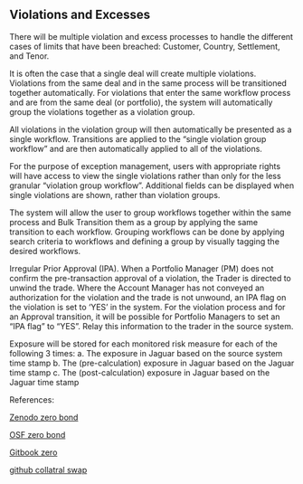 ## Violations and Excesses

There will be multiple violation and excess processes to handle the different cases of limits that have been breached: Customer, Country, Settlement, and Tenor.

It is often the case that a single deal will create multiple violations. Violations from the same deal and in the same process will be transitioned together automatically. For violations that enter the same 
workflow process and are from the same deal (or portfolio), the system will automatically group the violations together as a violation group. 

All violations in the violation group will then automatically be presented as a single workflow. Transitions are applied to the “single violation group workflow” and are then automatically applied to 
all of the violations.

For the purpose of exception management, users with appropriate rights will have access to view the single violations rather than only for the less granular “violation group workflow”. Additional fields can be 
displayed when single violations are shown, rather than violation groups.

The system will allow the user to group workflows together within the same process and Bulk Transition them as a group by applying the same transition to each workflow. Grouping workflows can be done by applying 
search criteria to workflows and defining a group by visually tagging the desired workflows.

Irregular Prior Approval (IPA). When a Portfolio Manager (PM) does not confirm the pre-transaction approval of a violation, the Trader is directed to unwind the trade. Where the Account Manager has not conveyed 
an authorization for the violation and the trade is not unwound, an IPA flag on the violation is set to ‘YES’ in the system. For the violation process and for an Approval transition, it will be possible for Portfolio 
Managers to set an “IPA flag” to “YES”. Relay this information to the trader in the source system.

Exposure will be stored for each monitored risk measure for each of the following 3 times:
a.	The exposure in Jaguar based on the source system time stamp
b.	The (pre-calculation) exposure in Jaguar based on the Jaguar time stamp
c.	The (post-calculation) exposure in Jaguar based on the Jaguar time stamp



References:


[Zenodo zero bond](https://zenodo.org/record/5765447)

[OSF zero bond](https://osf.io/d59wu/download)

[Gitbook zero](https://cmrm11.gitbook.io/zero-coupon-bond/)

[github collatral swap](https://github.com/cfrm17/CollateralizedSwap)





   
